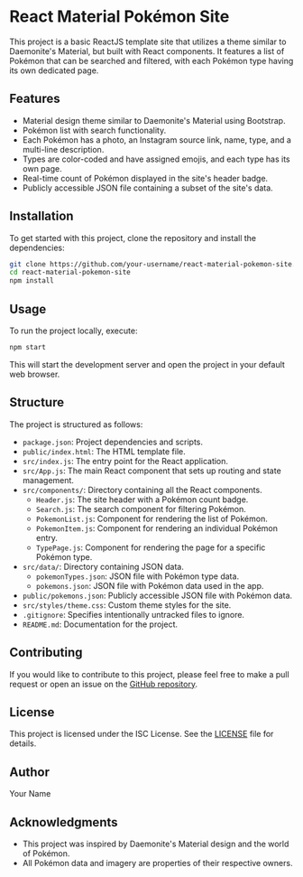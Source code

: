 # React Material Pokémon Site

This project is a basic ReactJS template site that utilizes a theme similar to Daemonite's Material, but built with React components. It features a list of Pokémon that can be searched and filtered, with each Pokémon type having its own dedicated page.

## Features

- Material design theme similar to Daemonite's Material using Bootstrap.
- Pokémon list with search functionality.
- Each Pokémon has a photo, an Instagram source link, name, type, and a multi-line description.
- Types are color-coded and have assigned emojis, and each type has its own page.
- Real-time count of Pokémon displayed in the site's header badge.
- Publicly accessible JSON file containing a subset of the site's data.

## Installation

To get started with this project, clone the repository and install the dependencies:

```bash
git clone https://github.com/your-username/react-material-pokemon-site.git
cd react-material-pokemon-site
npm install
```

## Usage

To run the project locally, execute:

```bash
npm start
```

This will start the development server and open the project in your default web browser.

## Structure

The project is structured as follows:

- `package.json`: Project dependencies and scripts.
- `public/index.html`: The HTML template file.
- `src/index.js`: The entry point for the React application.
- `src/App.js`: The main React component that sets up routing and state management.
- `src/components/`: Directory containing all the React components.
  - `Header.js`: The site header with a Pokémon count badge.
  - `Search.js`: The search component for filtering Pokémon.
  - `PokemonList.js`: Component for rendering the list of Pokémon.
  - `PokemonItem.js`: Component for rendering an individual Pokémon entry.
  - `TypePage.js`: Component for rendering the page for a specific Pokémon type.
- `src/data/`: Directory containing JSON data.
  - `pokemonTypes.json`: JSON file with Pokémon type data.
  - `pokemons.json`: JSON file with Pokémon data used in the app.
- `public/pokemons.json`: Publicly accessible JSON file with Pokémon data.
- `src/styles/theme.css`: Custom theme styles for the site.
- `.gitignore`: Specifies intentionally untracked files to ignore.
- `README.md`: Documentation for the project.

## Contributing

If you would like to contribute to this project, please feel free to make a pull request or open an issue on the [GitHub repository](https://github.com/your-username/react-material-pokemon-site).

## License

This project is licensed under the ISC License. See the [LICENSE](LICENSE) file for details.

## Author

Your Name

## Acknowledgments

- This project was inspired by Daemonite's Material design and the world of Pokémon.
- All Pokémon data and imagery are properties of their respective owners.
